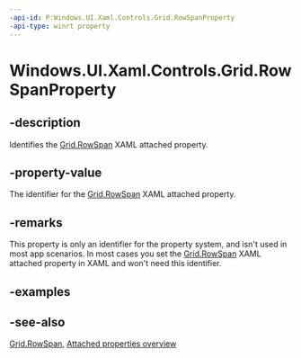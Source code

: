 ```yaml
---
-api-id: P:Windows.UI.Xaml.Controls.Grid.RowSpanProperty
-api-type: winrt property
---
```


<!-- Property syntax
public Windows.UI.Xaml.DependencyProperty RowSpanProperty { get; }
-->

# Windows.UI.Xaml.Controls.Grid.RowSpanProperty

## -description
Identifies the [Grid.RowSpan](grid_rowspan.md) XAML attached property.



## -property-value
The identifier for the [Grid.RowSpan](grid_rowspan.md) XAML attached property.

## -remarks
This property is only an identifier for the property system, and isn't used in most app scenarios. In most cases you set the [Grid.RowSpan](grid_rowspan.md) XAML attached property in XAML and won't need this identifier.

## -examples

## -see-also

[Grid.RowSpan](grid_rowspan.md), [Attached properties overview](/windows/uwp/xaml-platform/attached-properties-overview)
